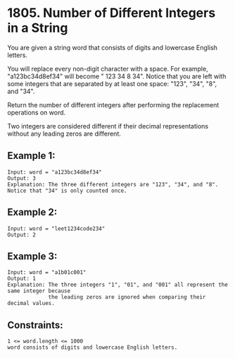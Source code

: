# 1805. Number of Different Integers in a String
      
You are given a string word that consists of digits and lowercase English letters.

You will replace every non-digit character with a space. For example, "a123bc34d8ef34" will become " 123  34 8  34". Notice that you are left with some integers that are separated by at least one space: "123", "34", "8", and "34".

Return the number of different integers after performing the replacement operations on word.

Two integers are considered different if their decimal representations without any leading zeros are different.

## Example 1:

    Input: word = "a123bc34d8ef34"
    Output: 3
    Explanation: The three different integers are "123", "34", and "8". Notice that "34" is only counted once.

## Example 2:

    Input: word = "leet1234code234"
    Output: 2
    
## Example 3:

    Input: word = "a1b01c001"
    Output: 1
    Explanation: The three integers "1", "01", and "001" all represent the same integer because
                 the leading zeros are ignored when comparing their decimal values.

## Constraints:

    1 <= word.length <= 1000
    word consists of digits and lowercase English letters.